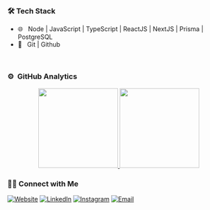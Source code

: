 <h3>🛠 Tech Stack</h3>

- 🌐 &nbsp; Node | JavaScript | TypeScript | ReactJS | NextJS | Prisma | PostgreSQL
- 🔧 &nbsp; Git | Github

<br/>

### ⚙️ &nbsp;GitHub Analytics

<p align="center">
<a href="https://github.com/AVS1508">
  <img height="180em" src="https://github-readme-stats-eight-theta.vercel.app/api?username=abid-shahriar&show_icons=true&theme=algolia&include_all_commits=true&count_private=true"/>
  <img height="180em" src="https://github-readme-stats-eight-theta.vercel.app/api/top-langs/?username=abid-shahriar&layout=compact&langs_count=8&theme=algolia"/>
</a>
</p>

<h3> 🤝🏻 Connect with Me </h3>

<p align="center">

<a href="https://abidshahriar.vercel.app/"><img alt="Website" src="https://img.shields.io/badge/Website-https://abidshahriar.vercel.app-blue?style=flat-square&logo=google-chrome"></a>
<a href="https://www.linkedin.com/in/abidshahriar/"><img alt="LinkedIn" src="https://img.shields.io/badge/LinkedIn-abidshahriar-blue?style=flat-square&logo=linkedin"></a>
<a href="https://www.instagram.com/find.abid/"><img alt="Instagram" src="https://img.shields.io/badge/Instagram-find.abid-blue?style=flat-square&logo=instagram"></a>
<a href="mailto:abidshahriar7@gmail.com"><img alt="Email" src="https://img.shields.io/badge/Email-abidshahriar7@gmail.com-blue?style=flat-square&logo=gmail"></a>

</p>
